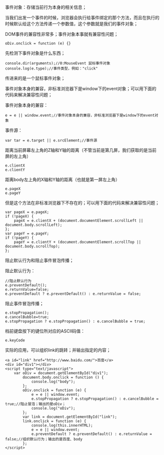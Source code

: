事件对象：存储当前行为本身的相关信息；

当我们出发一个事件的时候，浏览器会执行给事件绑定的那个方法，而且在执行的时候默认给这个方法传递一个参数值，这个参数就是我们的事件对象；

DOM事件的兼容性非常多；事件对象本事就有兼容性问题；
``` 
oDiv.onclick = function (e) {}
```
先检测下事件对象是什么东西；
```
console.dir(arguments);//0:MouseEvent 鼠标事件对象
console.log(e.type);//事件类型，例如："click"
```
传进来的是一个鼠标事件对象；

事件对象本身的兼容，非标准浏览器下是window下的event对象；可以用下面的代码来解决兼容性问题；

事件对象本身的兼容：
```
e = e || window.event;//事件对象本身的兼容，非标准浏览器下是window下的event对象
```
事件源：
```
var tar = e.target || e.srcElement;//事件源
```
距离当前屏幕左上角的Z轴和Y轴的距离（不管当前是第几屏，我们获取的是当前屏的左上角）
```
e.clientX
e.clientY
```
距离body左上角的X轴和Y轴的距离（也就是第一屏左上角）
```
e.pageX
e.pageY
```

但是这个方法在非标准浏览器下不存在的；可以用下面的代码来解决兼容性问题；
```
var pageX = e.pageX;
if (!pageX) {
    pageX = e.clientX + (document.documentElement.scrollLeft || document.body.scrollLeft);
};
var pageY = e.pageY;
if (!pageY) {
    pageY = e.clientY + (document.documentElement.scrollTop || document.body.scrollTop);
};
```
阻止默认行为和阻止事件冒泡传播；

阻止默认行为：
```
//阻止默认行为
e.preventDefault();
e.returnValue=false;
e.preventDefault ? e.preventDefault() : e.returnValue = false;
```
阻止事件冒泡传播；
```
e.stopPropagation();
e.cancelBubble=true;
e.stopPropagation ? e.stopPropagation() : e.cancelBubble = true;
```

档前键盘按下的键位所对应的ASCII码值：
```
e.keyCode 
```

实际的应用，可以组织link的跳转；并输出指定的内容；
```
<a id="link" href="http://www.baidu.com/">百度</a>
<div id="div1"></div>
<script type="text/javascript">
    var oDiv = document.getElementById("div1");
        document.body.onclick = function () {
            console.log("body");
        };
        oDiv.onclick = function (e) {
            e = e || window.event;
            e.stopPropagation ? e.stopPropagation() : e.cancelBubble = true;//阻止冒泡；输出的是oDiv；
            console.log("oDiv");
        };
        var link = document.getElementById("link");
        link.onclick = function (e) {
            console.log(this.innerHTML);
            e = e || window.event;
            e.preventDefault ? e.preventDefault() : e.returnValue = false;//组织默认行为；输出的是百度、body
        };
</script>
```